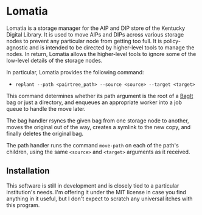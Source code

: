 Lomatia
=======

Lomatia is a storage manager for the AIP and DIP store of the
Kentucky Digital Library.  It is used to move AIPs and DIPs
across various storage nodes to prevent any particular node
from getting too full.  It is policy-agnostic and is intended
to be directed by higher-level tools to manage the nodes.  In
return, Lomatia allows the higher-level tools to ignore some
of the low-level details of the storage nodes.

In particular, Lomatia provides the following command:

* `replant --path <pairtree_path> --source <source> --target <target>`

This command determines whether its path argument is the root of 
a [BagIt](https://wiki.ucop.edu/display/Curation/BagIt) bag or just
a directory, and enqueues an appropriate worker into a job queue
to handle the move later.

The bag handler rsyncs the given bag from one storage node to 
another, moves the original out of the way, creates a symlink
to the new copy, and finally deletes the original bag.

The path handler runs the command `move-path` on each of the
path's children, using the same `<source>` and `<target>` 
arguments as it received.

Installation
------------

This software is still in development and is closely tied to a 
particular institution's needs.  I'm offering it under the MIT license 
in case you find anything in it useful, but I don't expect to scratch 
any universal itches with this program.
